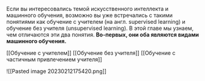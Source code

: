 Если вы интересовались темой искусственного интеллекта и машинного обучения, возможно вы уже встречались с такими понятиями как обучение с учителем (на англ. supervised learning) и обучение без учителя (unsupervised learning). В этой главе мы узнаем, чем отличаются эти два понятия. 
**Во-первых, они оба являются видами машинного обучения.**

[[Обучение с учителем]]
[[Обучение без учителя]]
[[Обучение с частичным привлечением учителя]]



![[Pasted image 20230212175420.png]]